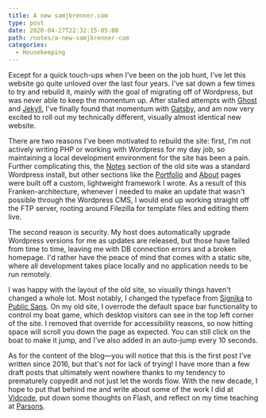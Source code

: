 ```yaml
---
title: A new samjbrenner.com
type: post
date: 2020-04-27T22:32:15-05:00
path: /notes/a-new-samjbrenner-com
categories:
  - Housekeeping
---
```


Except for a quick touch-ups when I've been on the job hunt, I've let this website go quite unloved over the last four years. I've sat down a few times to try and rebuild it, mainly with the goal of migrating off of Wordpress, but was never able to keep the momentum up. After stalled attempts with [Ghost](https://ghost.org/) and [Jekyll](https://jekyllrb.com/), I've finally found that momentum with [Gatsby](https://www.gatsbyjs.org/), and am now very excited to roll out my technically different, visually almost identical new website.

There are two reasons I've been motivated to rebuild the site: first, I'm not actively writing PHP or working with Wordpress for my day job, so maintaining a local development environment for the site has been a pain. Further complicating this, the [Notes](/notes) section of the old site was a standard Wordpress install, but other sections like the [Portfolio](/) and [About](/about) pages were built off a custom, lightweight framework I wrote. As a result of this Franken-architecture, whenever I needed to make an update that wasn't possible through the Wordpress CMS, I would end up working straight off the FTP server, rooting around Filezilla for template files and editing them live.

The second reason is security. My host does automatically upgrade Wordpress versions for me as updates are released, but those have failed from time to time, leaving me with DB connection errors and a broken homepage. I'd rather have the peace of mind that comes with a static site, where all development takes place locally and no application needs to be run remotely.

I was happy with the layout of the old site, so visually things haven't changed a whole lot. Most notably, I changed the typeface from [Signika](https://fonts.google.com/specimen/Signika) to [Public Sans](https://github.com/uswds/public-sans). On my old site, I overrode the default space bar functionality to control my boat game, which desktop visitors can see in the top left corner of the site. I removed that override for accessibility reasons, so now hitting space will scroll you down the page as expected. You can still click on the boat to make it jump, and I've also added in an auto-jump every 10 seconds.

As for the content of the blog—you will notice that this is the first post I've written since 2016, but that's not for lack of trying! I have more than a few draft posts that ultimately went nowhere thanks to my tendency to prematurely copyedit and not just let the words flow. With the new decade, I hope to put that behind me and write about some of the work I did at [Vidcode](https://vidcode.com), put down some thoughts on Flash, and reflect on my time teaching at [Parsons](https://newschool.edu/parsons).
